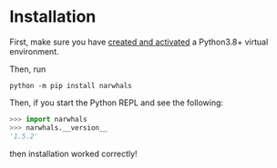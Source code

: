 # Installation

First, make sure you have [created and activated](https://docs.python.org/3/library/venv.html) a Python3.8+ virtual environment.

Then, run
```console
python -m pip install narwhals
```

Then, if you start the Python REPL and see the following:
```python
>>> import narwhals
>>> narwhals.__version__
'1.5.2'
```
then installation worked correctly!
